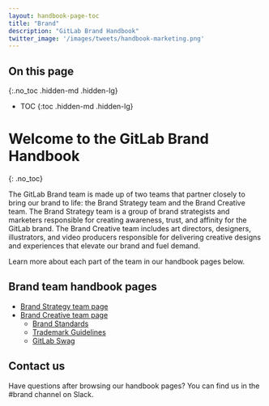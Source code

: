 ```yaml
---
layout: handbook-page-toc
title: "Brand"
description: "GitLab Brand Handbook"
twitter_image: '/images/tweets/handbook-marketing.png'
---
```


<link rel="stylesheet" type="text/css" href="/stylesheets/biztech.css" />

## On this page
{:.no_toc .hidden-md .hidden-lg}

- TOC
{:toc .hidden-md .hidden-lg}

# <i class="fas fa-bullhorn fa-fw color-orange font-awesome"></i> Welcome to the GitLab Brand Handbook

{: .no_toc}

The GitLab Brand team is made up of two teams that partner closely to bring our brand to life: the Brand Strategy team and the Brand Creative team.
The Brand Strategy team is a group of brand strategists and marketers responsible for creating awareness, trust, and affinity for the GitLab brand.
The Brand Creative team includes art directors, designers, illustrators, and video producers responsible for delivering creative designs and experiences that elevate our brand and fuel demand.

Learn more about each part of the team in our handbook pages below. 

## Brand team handbook pages

- [Brand Strategy team page](/handbook/marketing/brand-and-product-marketing/brand/brand-strategy/)
- [Brand Creative team page](/handbook/marketing/brand-and-product-marketing/design)
  - [Brand Standards](/handbook/marketing/brand-and-product-marketing/brand/brand-activation/brand-standards/)
  - [Trademark Guidelines](/handbook/marketing/brand-and-product-marketing/brand/brand-activation/trademark-guidelines/)
  - [GitLab Swag](/handbook/marketing/brand-and-product-marketing/brand/merchandise-handling/)

## Contact us

Have questions after browsing our handbook pages? You can find us in the #brand channel on Slack. 

